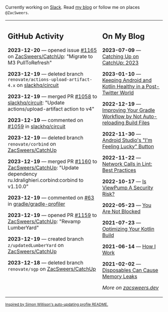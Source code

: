 Currently working on [Slack](https://slack.com/). Read [my blog](https://zacsweers.dev/) or follow me on places `@ZacSweers`.

<table><tr><td valign="top" width="60%">

## GitHub Activity
<!-- githubActivity starts -->
**2023-12-20** — opened issue [#1165](https://github.com/ZacSweers/CatchUp/issues/1165) on [ZacSweers/CatchUp](https://github.com/ZacSweers/CatchUp): "Migrate to M3 PullToRefresh"

**2023-12-19** — deleted branch `renovate/actions-upload-artifact-4.x` on [slackhq/circuit](https://github.com/slackhq/circuit)

**2023-12-19** — merged PR [#1058](https://github.com/slackhq/circuit/pull/1058) to [slackhq/circuit](https://github.com/slackhq/circuit): "Update actions/upload-artifact action to v4"

**2023-12-19** — commented on [#1059](https://github.com/slackhq/circuit/pull/1059#issuecomment-1863350909) in [slackhq/circuit](https://github.com/slackhq/circuit)

**2023-12-19** — deleted branch `renovate/corbind` on [ZacSweers/CatchUp](https://github.com/ZacSweers/CatchUp)

**2023-12-19** — merged PR [#1160](https://github.com/ZacSweers/CatchUp/pull/1160) to [ZacSweers/CatchUp](https://github.com/ZacSweers/CatchUp): "Update dependency ru.ldralighieri.corbind:corbind to v1.10.0"

**2023-12-19** — commented on [#63](https://github.com/gradle/gradle-profiler/issues/63#issuecomment-1863331293) in [gradle/gradle-profiler](https://github.com/gradle/gradle-profiler)

**2023-12-19** — opened PR [#1159](https://github.com/ZacSweers/CatchUp/pull/1159) to [ZacSweers/CatchUp](https://github.com/ZacSweers/CatchUp): "Revamp LumberYard"

**2023-12-19** — created branch `z/updatedLumberYard` on [ZacSweers/CatchUp](https://github.com/ZacSweers/CatchUp)

**2023-12-18** — deleted branch `renovate/sgp` on [ZacSweers/CatchUp](https://github.com/ZacSweers/CatchUp)
<!-- githubActivity ends -->
</td><td valign="top" width="40%">

## On My Blog
<!-- blog starts -->
**2023-07-09** — [Catching Up on CatchUp: 2023](https://www.zacsweers.dev/catching-up-on-catchup-2023/)

**2023-01-10** — [Keeping Android and Kotlin Healthy in a Post-Twitter World](https://www.zacsweers.dev/keeping-android-healthy/)

**2022-12-19** — [Improving Your Gradle Workflow by Not Auto-reloading Build Files](https://www.zacsweers.dev/improving-your-workflow-by-not-auto-reloading-build-files/)

**2022-11-30** — [Android Studio's "I'm Feeling Lucky" Button](https://www.zacsweers.dev/android-studios-im-feeling-lucky-button/)

**2022-11-22** — [Network Calls in Lint: Best Practices](https://www.zacsweers.dev/network-calls-in-lint-best-practices/)

**2022-10-17** — [Is ViewPump A Security Risk?](https://www.zacsweers.dev/is-viewpump-a-security-risk/)

**2022-05-23** — [You Are Not Blocked](https://www.zacsweers.dev/you-are-not-blocked/)

**2021-07-23** — [Optimizing Your Kotlin Build](https://www.zacsweers.dev/optimizing-your-kotlin-build/)

**2021-06-14** — [How I Work](https://www.zacsweers.dev/how-i-work/)

**2021-02-02** — [Disposables Can Cause Memory Leaks](https://www.zacsweers.dev/disposables-can-cause-memory-leaks/)
<!-- blog ends -->
_More on [zacsweers.dev](https://zacsweers.dev/)_
</td></tr></table>

<sub><a href="https://simonwillison.net/2020/Jul/10/self-updating-profile-readme/">Inspired by Simon Willison's auto-updating profile README.</a></sub>